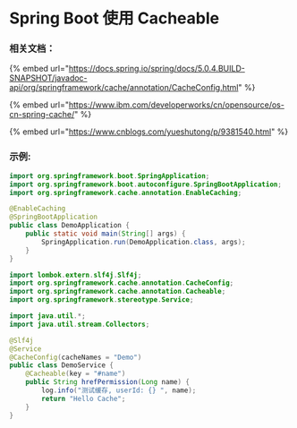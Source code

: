 # Spring Boot 使用 Cacheable

### 相关文档：

{% embed url="https://docs.spring.io/spring/docs/5.0.4.BUILD-SNAPSHOT/javadoc-api/org/springframework/cache/annotation/CacheConfig.html" %}

{% embed url="https://www.ibm.com/developerworks/cn/opensource/os-cn-spring-cache/" %}

{% embed url="https://www.cnblogs.com/yueshutong/p/9381540.html" %}

### 示例:

```java
import org.springframework.boot.SpringApplication;
import org.springframework.boot.autoconfigure.SpringBootApplication;
import org.springframework.cache.annotation.EnableCaching;

@EnableCaching
@SpringBootApplication
public class DemoApplication {
    public static void main(String[] args) {
        SpringApplication.run(DemoApplication.class, args);
    }
}
```

```java
import lombok.extern.slf4j.Slf4j;
import org.springframework.cache.annotation.CacheConfig;
import org.springframework.cache.annotation.Cacheable;
import org.springframework.stereotype.Service;

import java.util.*;
import java.util.stream.Collectors;

@Slf4j
@Service
@CacheConfig(cacheNames = "Demo")
public class DemoService {
    @Cacheable(key = "#name")
    public String hrefPermission(Long name) {
        log.info("测试缓存, userId: {} ", name);
        return "Hello Cache";
    }
}

```

